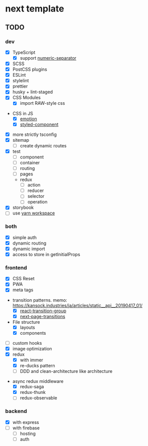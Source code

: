 # next template

## TODO

### dev

- [x] TypeScript
  - [x] support [numeric-separator](https://babeljs.io/docs/en/babel-plugin-proposal-numeric-separator)
- [x] SCSS
- [x] PostCSS plugins
- [x] ESLint
- [x] stylelint
- [x] prettier
- [x] husky + lint-staged
- [x] CSS Modules
  - [x] import RAW-style css
- CSS in JS
  - [x] [emotion](https://github.com/kaave/next-memo/compare/feature/emotion)
  - [x] [styled-component](https://github.com/kaave/next-memo/compare/feature/styled-components)
- [x] more strictly tsconfig
- [x] sitemap
  - [ ] create dynamic routes
- [x] test
  - [ ] component
  - [ ] container
  - [ ] routing
  - [ ] pages
  - redux
    - [ ] action
    - [ ] reducer
    - [ ] selector
    - [ ] operation
- [x] storybook
- [ ] use [yarn workspace](https://yarnpkg.com/lang/ja/docs/workspaces/)

### both

- [x] simple auth
- [x] dynamic routing
- [x] dynamic import
- [x] access to store in getInitialProps

### frontend

- [x] CSS Reset
- [x] PWA
- [x] meta tags
- transition patterns. memo: <https://kansock.industries/ja/articles/static__api__20190417_01/>
  - [x] [react-transition-group](https://github.com/reactjs/react-transition-group)
  - [x] [next-page-transitions](https://github.com/illinois/next-page-transitions)
- File structure
  - [x] layouts
  - [x] components
- [ ] custom hooks
- [x] image optimization
- [x] redux
  - [x] with immer
  - [x] re-ducks pattern
  - [ ] DDD and clean-architecture like architecture
- async redux middleware
  - [x] redux-saga
  - [x] redux-thunk
  - [ ] redux-observable

### backend

- [x] with express
- [ ] with firebase
  - [ ] hosting
  - [ ] auth
